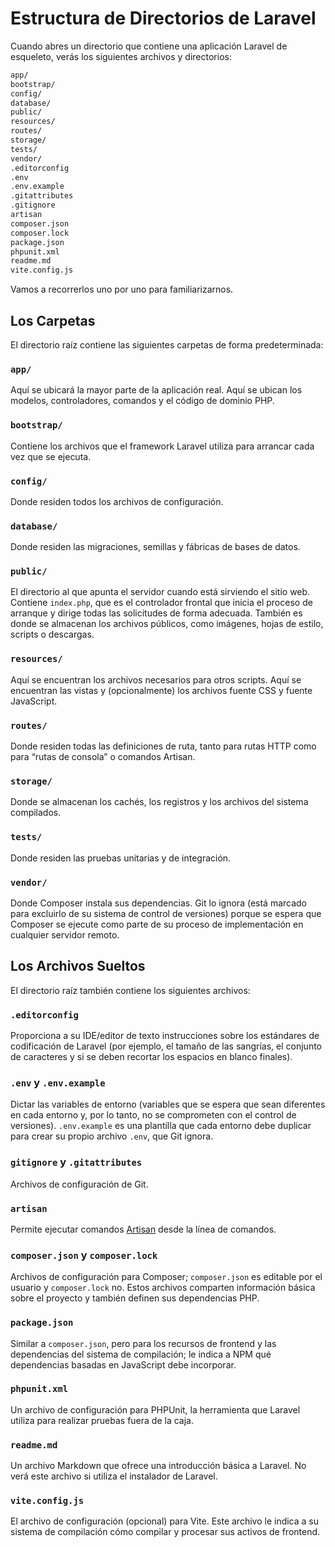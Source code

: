 # Estructura de Directorios de Laravel

Cuando abres un directorio que contiene una aplicación Laravel de esqueleto, verás los siguientes archivos y directorios:

```sh
app/
bootstrap/
config/
database/
public/
resources/
routes/
storage/
tests/
vendor/
.editorconfig
.env
.env.example
.gitattributes
.gitignore
artisan
composer.json
composer.lock
package.json
phpunit.xml
readme.md
vite.config.js
```

Vamos a recorrerlos uno por uno para familiarizarnos.

## Los Carpetas

El directorio raíz contiene las siguientes carpetas de forma predeterminada:

### `app/`

Aquí se ubicará la mayor parte de la aplicación real. Aquí se ubican los modelos, controladores, comandos y el código de dominio PHP.

### `bootstrap/`

Contiene los archivos que el framework Laravel utiliza para arrancar cada vez que se ejecuta.

### `config/`

Donde residen todos los archivos de configuración.

### `database/`

Donde residen las migraciones, semillas y fábricas de bases de datos.

### `public/`

El directorio al que apunta el servidor cuando está sirviendo el sitio web. Contiene `index.php`, que es el controlador frontal que inicia el proceso de arranque y dirige todas las solicitudes de forma adecuada. También es donde se almacenan los archivos públicos, como imágenes, hojas de estilo, scripts o descargas.

### `resources/`

Aquí se encuentran los archivos necesarios para otros scripts. Aquí se encuentran las vistas y (opcionalmente) los archivos fuente CSS y fuente JavaScript.

### `routes/`

Donde residen todas las definiciones de ruta, tanto para rutas HTTP como para “rutas de consola” o comandos Artisan.

### `storage/`

Donde se almacenan los cachés, los registros y los archivos del sistema compilados.

### `tests/`

Donde residen las pruebas unitarias y de integración.

### `vendor/`

Donde Composer instala sus dependencias. Git lo ignora (está marcado para excluirlo de su sistema de control de versiones) porque se espera que Composer se ejecute como parte de su proceso de implementación en cualquier servidor remoto.

## Los Archivos Sueltos

El directorio raíz también contiene los siguientes archivos:

### `.editorconfig`

Proporciona a su IDE/editor de texto instrucciones sobre los estándares de codificación de Laravel (por ejemplo, el tamaño de las sangrías, el conjunto de caracteres y si se deben recortar los espacios en blanco finales).

### `.env` y `.env.example`

Dictar las variables de entorno (variables que se espera que sean diferentes en cada entorno y, por lo tanto, no se comprometen con el control de versiones). `.env.example` es una plantilla que cada entorno debe duplicar para crear su propio archivo `.env`, que Git ignora.

### `gitignore` y `.gitattributes`

Archivos de configuración de Git.

### `artisan`

Permite ejecutar comandos [Artisan](../artisan-and-tinker/an-introduction-to-artisan.html) desde la línea de comandos.

### `composer.json` y `composer.lock`

Archivos de configuración para Composer; `composer.json` es editable por el usuario y `composer.lock` no. Estos archivos comparten información básica sobre el proyecto y también definen sus dependencias PHP.

### `package.json`

Similar a `composer.json`, pero para los recursos de frontend y las dependencias del sistema de compilación; le indica a NPM qué dependencias basadas en JavaScript debe incorporar.

### `phpunit.xml`

Un archivo de configuración para PHPUnit, la herramienta que Laravel utiliza para realizar pruebas fuera de la caja.

### `readme.md`

Un archivo Markdown que ofrece una introducción básica a Laravel. No verá este archivo si utiliza el instalador de Laravel.

### `vite.config.js`

El archivo de configuración (opcional) para Vite. Este archivo le indica a su sistema de compilación cómo compilar y procesar sus activos de frontend.
